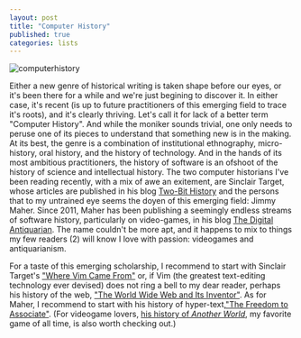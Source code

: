 ```yaml
---
layout: post
title: "Computer History"
published: true
categories: lists
---
```


![computerhistory](https://public-media.smithsonianmag.com/filer/101-Objects-Invention-Eniac-Computer-631.jpg)

Either a new genre of historical writing is taken shape before our eyes, or it's been there for a while and we're just begining to discover it. In either case, it's recent (is up to future practitioners of this emerging field to trace it's roots), and it's clearly thriving. Let's call it for lack of a better term "Computer History". And while the moniker sounds trivial, one only needs to peruse one of its pieces to understand that something new is in the making. At its best, the genre is a combination of institutional ethnography, micro-history, oral history, and the history of technology. And in the hands of its most ambitious practitioners, the history of software is an ofshoot of the history of science and intellectual history. The two computer historians I've been reading recently, with a mix of awe an exitement, are Sinclair Target, whose articles are published in his blog [Two-Bit History](https://twobithistory.org) and the persons that to my untrained eye seems the doyen of this emerging field: Jimmy Maher. Since 2011, Maher has been publishing a seemingly endless streams of software history, particularly on video-games, in his blog [The Digital Antiquarian](https://www.filfre.net). The name couldn't be more apt, and it happens to mix to things my few readers (2) will know I love with passion: videogames and antiquarianism.

For a taste of this emerging scholarship, I recommend to start with Sinclair Target's ["Where Vim Came From"](https://twobithistory.org/2018/08/05/where-vim-came-from.html) or, if Vim (the greatest text-editing technology ever devised) does not ring a bell to my dear reader, perhaps his history of the web, ["The World Wide Web and Its Inventor"](https://twobithistory.org/2018/06/10/birth-of-the-web.html). As for Maher, I recommend to start with his history of hyper-text,["The Freedom to Associate"](https://www.filfre.net/2016/09/the-freedom-to-associate/). (For videogame lovers, [his history of *Another World*](https://www.filfre.net/2018/06/another-world/), my favorite game of all time, is also worth checking out.) 
